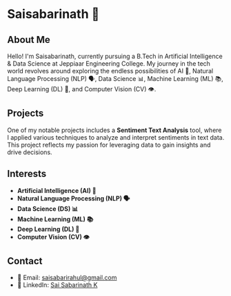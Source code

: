 # Saisabarinath 👋

## About Me

Hello! I'm Saisabarinath, currently pursuing a B.Tech in Artificial Intelligence & Data Science at Jeppiaar Engineering College. My journey in the tech world revolves around exploring the endless possibilities of AI 🤖, Natural Language Processing (NLP) 🗣️, Data Science 📊, Machine Learning (ML) 📚, Deep Learning (DL) 🧠, and Computer Vision (CV) 👁️.

## Projects

One of my notable projects includes a **Sentiment Text Analysis** tool, where I applied various techniques to analyze and interpret sentiments in text data. This project reflects my passion for leveraging data to gain insights and drive decisions.

## Interests

- **Artificial Intelligence (AI) 🤖**
- **Natural Language Processing (NLP) 🗣️**
- **Data Science (DS) 📊**
- **Machine Learning (ML) 📚**
- **Deep Learning (DL) 🧠**
- **Computer Vision (CV) 👁️**

## Contact

- 📧 Email: [saisabarirahul@gmail.com](mailto:saisabarirahul@gmail.com)
- 🔗 LinkedIn: [Sai Sabarinath K](https://www.linkedin.com/in/sai-sabarinath-k-14bb42321/?lipi=urn%3Ali%3Apage%3Ad_flagship3_feed%3BTjf7hzOGS7mVPTYvugTOhA%3D%3D)
